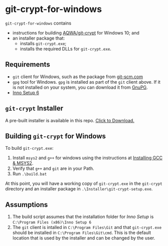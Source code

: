 # git-crypt-for-windows

`git-crypt-for-windows` contains
 * instructions for building [AQWA/git-crypt](https://github.com/AGWA/git-crypt) for Windows 10; and
 * an installer package that:
   - installs `git-crypt.exe`;
   - installs the required DLLs for `git-crypt.exe`.

## Requirements
  - `git` client for Windows, such as the package from [git-scm.com](https://git-scm.com/download/win)
  - `gpg` tool for Windows.  `gpg` is installed as part of the `git` client above.
    If it is not installed on your system, you can download it from [GnuPG](https://gnupg.org/).
  - [Inno Setup 6](https://jrsoftware.org/isdl.php)

## `git-crypt` Installer
A pre-built installer is available in this repo. <a href="Installer/git-crypt-setup.exe" download>Click to Download.</a>

## Building `git-crypt` for Windows

To build `git-crypt.exe`:
  1. Install `msys2` and `g++` for windows using the instructions at
     [Installing GCC & MSYS2](https://github.com/orlp/dev-on-windows/wiki/Installing-GCC--&-MSYS2).
  2. Verify that `g++` and `git` are in your Path.
  3. Run `.\build.bat`

At this point, you will have a working copy of `git-crypt.exe` in the `git-crypt`
directory and an installer package in `.\Installer\git-crypt-setup.exe`.

## Assumptions
  1. The build script assumes that the installation folder for _Inno Setup_ is
     `C:\Program Files (x86)\Inno Setup 6`
  2. The `git` client is intalled in `C:\Program Files\Git` and that `git-crypt.exe`
     should be installed in `C:\Program Files\Git\cmd`.  This is the default location
     that is used by the installer and can be changed by the user.
